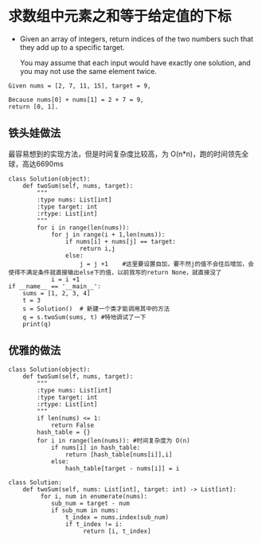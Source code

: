 # 求数组中元素之和等于给定值的下标
- Given an array of integers, return indices of the two numbers such that they add up to a specific target.

  You may assume that each input would have exactly one solution, and you may not use the same element twice.
```
Given nums = [2, 7, 11, 15], target = 9,

Because nums[0] + nums[1] = 2 + 7 = 9,
return [0, 1].
```
## 铁头娃做法
最容易想到的实现方法，但是时间复杂度比较高，为 O(n*n)，跑的时间领先全球，高达6690ms
```
class Solution(object):
    def twoSum(self, nums, target):
        """
        :type nums: List[int]
        :type target: int
        :rtype: List[int]
        """
        for i in range(len(nums)):
            for j in range(i + 1,len(nums)):
                if nums[i] + nums[j] == target:
                    return i,j
                else:
                    j = j +1    #这里要设置自加，要不然j的值不会往后增加，会使得不满足条件就直接输出else下的值，以前我写的return None，就直接没了
            i = i +1
if __name__ == '__main__':
    sums = [1, 2, 3, 4]
    t = 3
    s = Solution()  # 新建一个类才能调用其中的方法
    q = s.twoSum(sums, t) #特地调试了一下
    print(q)
```
## 优雅的做法
```
class Solution(object):
    def twoSum(self, nums, target):
        """
        :type nums: List[int]
        :type target: int
        :rtype: List[int]
        """
        if len(nums) <= 1:
            return False
        hash_table = {}
        for i in range(len(nums)): #时间复杂度为 O(n)
            if nums[i] in hash_table:
                return [hash_table[nums[i]],i]
            else:
                hash_table[target - nums[i]] = i

class Solution:
    def twoSum(self, nums: List[int], target: int) -> List[int]:
         for i, num in enumerate(nums):
            sub_num = target - num
            if sub_num in nums:
                t_index = nums.index(sub_num)
                if t_index != i:
                     return [i, t_index]
```
